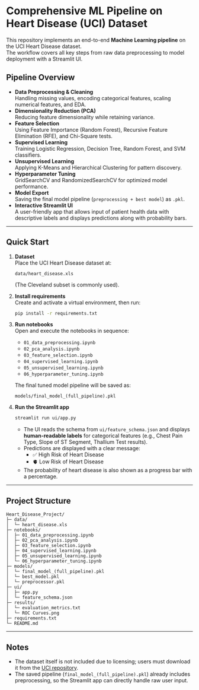 # Comprehensive ML Pipeline on Heart Disease (UCI) Dataset

This repository implements an end-to-end **Machine Learning pipeline** on the UCI Heart Disease dataset.  
The workflow covers all key steps from raw data preprocessing to model deployment with a Streamlit UI.

## Pipeline Overview
- **Data Preprocessing & Cleaning**  
  Handling missing values, encoding categorical features, scaling numerical features, and EDA.
- **Dimensionality Reduction (PCA)**  
  Reducing feature dimensionality while retaining variance.
- **Feature Selection**  
  Using Feature Importance (Random Forest), Recursive Feature Elimination (RFE), and Chi-Square tests.
- **Supervised Learning**  
  Training Logistic Regression, Decision Tree, Random Forest, and SVM classifiers.
- **Unsupervised Learning**  
  Applying K-Means and Hierarchical Clustering for pattern discovery.
- **Hyperparameter Tuning**  
  GridSearchCV and RandomizedSearchCV for optimized model performance.
- **Model Export**  
  Saving the final model pipeline (`preprocessing + best model`) as `.pkl`.
- **Interactive Streamlit UI**  
  A user-friendly app that allows input of patient health data with descriptive labels and displays predictions along with probability bars.

---

## Quick Start

1. **Dataset**  
   Place the UCI Heart Disease dataset at:
   ```
   data/heart_disease.xls
   ```
   (The Cleveland subset is commonly used).

2. **Install requirements**  
   Create and activate a virtual environment, then run:
   ```bash
   pip install -r requirements.txt
   ```

3. **Run notebooks**  
   Open and execute the notebooks in sequence:
   - `01_data_preprocessing.ipynb`
   - `02_pca_analysis.ipynb`
   - `03_feature_selection.ipynb`
   - `04_supervised_learning.ipynb`
   - `05_unsupervised_learning.ipynb`
   - `06_hyperparameter_tuning.ipynb`

   The final tuned model pipeline will be saved as:
   ```
   models/final_model_(full_pipeline).pkl
   ```

4. **Run the Streamlit app**
   ```bash
   streamlit run ui/app.py
   ```

   - The UI reads the schema from `ui/feature_schema.json` and displays **human-readable labels** for categorical features (e.g., Chest Pain Type, Slope of ST Segment, Thallium Test results).  
   - Predictions are displayed with a clear message:
     - ✅ High Risk of Heart Disease  
     - 🫀 Low Risk of Heart Disease  
   - The probability of heart disease is also shown as a progress bar with a percentage.

---

## Project Structure
```
Heart_Disease_Project/
├─ data/
│  └─ heart_disease.xls
├─ notebooks/
│  ├─ 01_data_preprocessing.ipynb
│  ├─ 02_pca_analysis.ipynb
│  ├─ 03_feature_selection.ipynb
│  ├─ 04_supervised_learning.ipynb
│  ├─ 05_unsupervised_learning.ipynb
│  └─ 06_hyperparameter_tuning.ipynb
├─ models/
│  └─ final_model_(full_pipeline).pkl
│  └─ best_model.pkl
│  └─ preprocessor.pkl
├─ ui/
│  ├─ app.py
│  └─ feature_schema.json
├─ results/
│  └─ evaluation_metrics.txt
│  └─ ROC Curves.png
├─ requirements.txt
└─ README.md
```

---

## Notes
- The dataset itself is not included due to licensing; users must download it from the [UCI repository](https://archive.ics.uci.edu/ml/datasets/heart+Disease).
- The saved pipeline (`final_model_(full_pipeline).pkl`) already includes preprocessing, so the Streamlit app can directly handle raw user input.  
